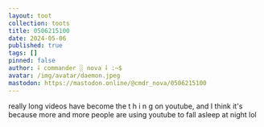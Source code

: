 ```yaml
---
layout: toot
collection: toots
title: 0506215100
date: 2024-05-06
published: true
tags: []
pinned: false
author: ⸸ commander ░ nova ⸸ :~$
avatar: /img/avatar/daemon.jpeg
mastodon: https://mastodon.online/@cmdr_nova/0506215100
---
```


really long videos have become the t h i n g on youtube, and I think it's because more and more people are using youtube to fall asleep at night lol
